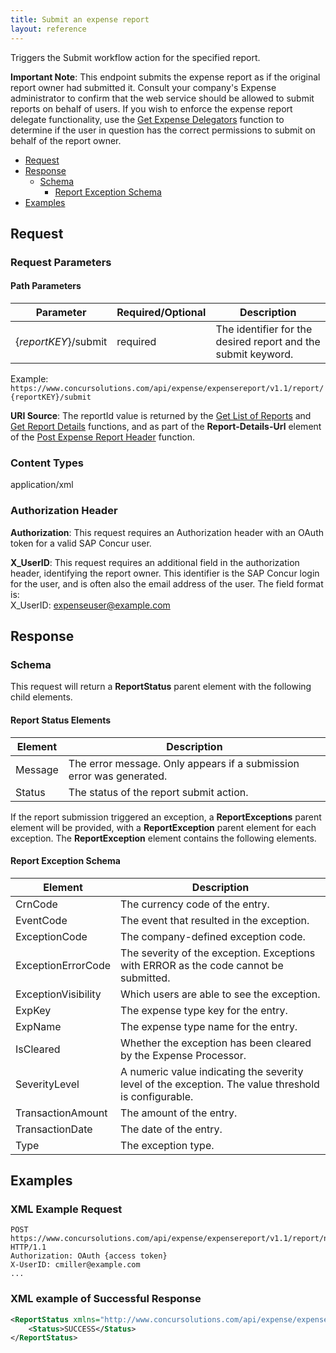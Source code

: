 ```yaml
---
title: Submit an expense report
layout: reference
---
```


Triggers the Submit workflow action for the specified report.

**Important Note**: This endpoint submits the expense report as if the original report owner had submitted it. Consult your company's Expense administrator to confirm that the web service should be allowed to submit reports on behalf of users. If you wish to enforce the expense report delegate functionality, use the [Get Expense Delegators][1] function to determine if the user in question has the correct permissions to submit on behalf of the report owner.

* [Request](#request)
* [Response](#response)
  * [Schema](#schema)
    * [Report Exception Schema](#report-exception)
* [Examples](#examples)

## Request <a name="request"></a>

### Request Parameters

#### Path Parameters

| Parameter | Required/Optional | Description |
|---------|-------------|---------|
|{_reportKEY_}/submit | required | The identifier for the desired report and the submit keyword.|

Example: `https://www.concursolutions.com/api/expense/expensereport/v1.1/report/{reportKEY}/submit `

**URI Source**: The reportId value is returned by the [Get List of Reports][2] and [Get Report Details][3] functions, and as part of the **Report-Details-Url** element of the [Post Expense Report Header][4] function.

### Content Types
application/xml

### Authorization Header
**Authorization**: This request requires an Authorization header with an OAuth token for a valid SAP Concur user.

**X_UserID**: This request requires an additional field in the authorization header, identifying the report owner. This identifier is the SAP Concur login for the user, and is often also the email address of the user. The field format is:  
X_UserID: expenseuser@example.com

## Response <a name="response"></a>

### <a name="schema"></a>Schema
This request will return a **ReportStatus** parent element with the following child elements.

#### Report Status Elements

|  Element |  Description |
| -------- | ------------ |
|  Message |  The error message. Only appears if a submission error was generated. |
|  Status |  The status of the report submit action. |

If the report submission triggered an exception, a **ReportExceptions** parent element will be provided, with a **ReportException** parent element for each exception. The **ReportException** element contains the following elements.

#### <a name="report-exception"></a>Report Exception Schema

|  Element |  Description |
| -------- | ------------ |
|  CrnCode |  The currency code of the entry. |
|  EventCode |  The event that resulted in the exception. |
|  ExceptionCode |  The company-defined exception code. |
|  ExceptionErrorCode |  The severity of the exception. Exceptions with ERROR as the code cannot be submitted. |
|  ExceptionVisibility |  Which users are able to see the exception. |
|  ExpKey |  The expense type key for the entry. |
|  ExpName |  The expense type name for the entry. |
|  IsCleared |  Whether the exception has been cleared by the Expense Processor. |
|  SeverityLevel |  A numeric value indicating the severity level of the exception. The value threshold is configurable. |
|  TransactionAmount |  The amount of the entry. |
|  TransactionDate |  The date of the entry. |
|  Type |  The exception type. |

## Examples <a name="examples"></a>

### XML Example Request

```http
POST https://www.concursolutions.com/api/expense/expensereport/v1.1/report/nxxKgLlnROz$sQ6SKJFjLNs4OWBErcJ8yX/submit HTTP/1.1
Authorization: OAuth {access token}
X-UserID: cmiller@example.com
...
```

### XML example of Successful Response

```xml
<ReportStatus xmlns="http://www.concursolutions.com/api/expense/expensereport/2011/03" xmlns:i="http://www.w3.org/2001/XMLSchema-instance">
    <Status>SUCCESS</Status>
</ReportStatus>
```

[1]: /api-reference/expense/expense-report/expense-delegators.html#get
[2]: /api-reference/expense/expense-report/v1dot1.reports-list.html#get
[3]: /api-reference/expense/expense-report/v1dot1.reports.html#getID
[4]: /api-reference/expense/expense-report/v1dot1.reports.html#post
[6]: https://developer.concur.com/reference/http-codes

